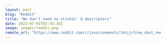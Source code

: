 ```yaml
---
layout: post
blog: "Reddit"
title: "We don't need no stinkin' Q descriptors"
date: 2023-07-01T02:43:35Z
image: images/reddit.png
remote_url: "https://www.reddit.com/r/java/comments/14njjr5/we_dont_need_no_stinkin_q_descriptors/"
---
```

